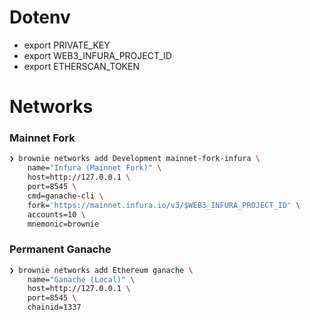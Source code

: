 # Dotenv

- export PRIVATE_KEY
- export WEB3_INFURA_PROJECT_ID
- export ETHERSCAN_TOKEN

# Networks

### Mainnet Fork

```bash
❯ brownie networks add Development mainnet-fork-infura \
    name="Infura (Mainnet Fork)" \
    host=http://127.0.0.1 \
    port=8545 \
    cmd=ganache-cli \
    fork='https://mainnet.infura.io/v3/$WEB3_INFURA_PROJECT_ID' \
    accounts=10 \
    mnemonic=brownie 
```

### Permanent Ganache

```bash
❯ brownie networks add Ethereum ganache \
    name="Ganache (Local)" \
    host=http://127.0.0.1 \
    port=8545 \
    chainid=1337
```